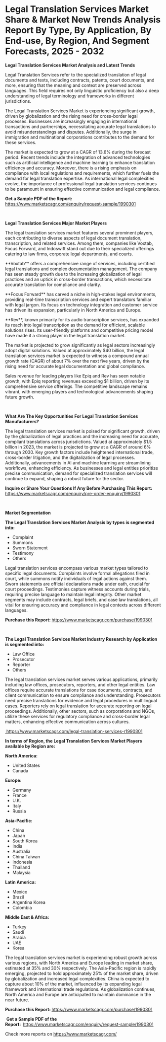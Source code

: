 <p><h1>Legal Translation Services Market Share & Market New Trends Analysis Report By Type, By Application, By End-use, By Region, And Segment Forecasts, 2025 - 2032</h1></p><p><strong>Legal Translation Services Market Analysis and Latest Trends</strong></p>
<p><p>Legal Translation Services refer to the specialized translation of legal documents and texts, including contracts, patents, court documents, and more, ensuring that the meaning and context are preserved across languages. This field requires not only linguistic proficiency but also a deep understanding of legal terminology and frameworks in different jurisdictions.</p><p>The Legal Translation Services Market is experiencing significant growth, driven by globalization and the rising need for cross-border legal processes. Businesses are increasingly engaging in international transactions and partnerships, necessitating accurate legal translations to avoid misunderstandings and disputes. Additionally, the surge in immigration and multinational corporations contributes to the demand for these services.</p><p>The market is expected to grow at a CAGR of 13.6% during the forecast period. Recent trends include the integration of advanced technologies such as artificial intelligence and machine learning to enhance translation efficiency and accuracy. Moreover, there is a rising emphasis on compliance with local regulations and requirements, which further fuels the demand for legal translation expertise. As international legal complexities evolve, the importance of professional legal translation services continues to be paramount in ensuring effective communication and legal compliance.</p></p>
<p><strong>Get a Sample PDF of the Report:&nbsp;</strong> <a href="https://www.marketscagr.com/enquiry/request-sample/1990301?utm_campaign=2462&utm_medium=2&utm_source=Github&utm_content=ia&utm_term=10032025&utm_id=legal-translation-services">https://www.marketscagr.com/enquiry/request-sample/1990301</a></p>
<p>&nbsp;</p>
<p><strong>Legal Translation Services Major Market Players</strong></p>
<p><p>The legal translation services market features several prominent players, each contributing to diverse aspects of legal document translation, transcription, and related services. Among them, companies like Voxtab, Focus Forward, and Indoswift stand out due to their specialized offerings catering to law firms, corporate legal departments, and courts.</p><p>**Voxtab** offers a comprehensive range of services, including certified legal translations and complex documentation management. The company has seen steady growth due to the increasing globalization of legal practices and an uptick in cross-border transactions, which necessitate accurate translation for compliance and clarity.</p><p>**Focus Forward** has carved a niche in high-stakes legal environments, providing real-time transcription services and expert translators familiar with legal jargon. Its focus on technology integration and customer service has driven its expansion, particularly in North America and Europe.</p><p>**Rev**, known primarily for its audio transcription services, has expanded its reach into legal transcription as the demand for efficient, scalable solutions rises. Its user-friendly platforms and competitive pricing model have made it a strong player in the legal translation market.</p><p>The market is projected to grow significantly as legal sectors increasingly adopt digital solutions. Valued at approximately $40 billion, the legal translation services market is expected to witness a compound annual growth rate (CAGR) of about 7% over the next five years, driven by the rising need for accurate legal documentation and global compliance.</p><p>Sales revenue for leading players like Epiq and Rev has seen notable growth, with Epiq reporting revenues exceeding $1 billion, driven by its comprehensive service offerings. The competitive landscape remains vibrant, with emerging players and technological advancements shaping future growth.</p></p>
<p>&nbsp;</p>
<p><strong>What Are The Key Opportunities For Legal Translation Services Manufacturers?</strong></p>
<p><p>The legal translation services market is poised for significant growth, driven by the globalization of legal practices and the increasing need for accurate, compliant translations across jurisdictions. Valued at approximately $1.5 billion in 2023, the market is projected to grow at a CAGR of around 6% through 2030. Key growth factors include heightened international trade, cross-border litigation, and the digitalization of legal processes. Additionally, advancements in AI and machine learning are streamlining workflows, enhancing efficiency. As businesses and legal entities prioritize precise communication, demand for specialized translation services will continue to expand, shaping a robust future for the sector.</p></p>
<p><strong>Inquire or Share Your Questions If Any Before Purchasing This Report:</strong> <a href="https://www.marketscagr.com/enquiry/pre-order-enquiry/1990301?utm_campaign=2462&utm_medium=2&utm_source=Github&utm_content=ia&utm_term=10032025&utm_id=legal-translation-services">https://www.marketscagr.com/enquiry/pre-order-enquiry/1990301</a></p>
<p>&nbsp;</p>
<p><strong>Market Segmentation</strong></p>
<p><strong>The Legal Translation Services Market Analysis by types is segmented into:</strong></p>
<p><ul><li>Complaint</li><li>Summons</li><li>Sworn Statement</li><li>Testimony</li><li>Others</li></ul></p>
<p><p>Legal translation services encompass various market types tailored to specific legal documents. Complaints involve formal allegations filed in court, while summons notify individuals of legal actions against them. Sworn statements are official declarations made under oath, crucial for court proceedings. Testimonies capture witness accounts during trials, requiring precise language to maintain legal integrity. Other market segments may include contracts, legal briefs, and case law translations, all vital for ensuring accuracy and compliance in legal contexts across different languages.</p></p>
<p><strong>Purchase this Report:&nbsp;</strong><a href="https://www.marketscagr.com/purchase/1990301?utm_campaign=2462&utm_medium=2&utm_source=Github&utm_content=ia&utm_term=10032025&utm_id=legal-translation-services">https://www.marketscagr.com/purchase/1990301</a></p>
<p>&nbsp;</p>
<p><strong>The Legal Translation Services Market Industry Research by Application is segmented into:</strong></p>
<p><ul><li>Law Office</li><li>Prosecutor</li><li>Reporter</li><li>Others</li></ul></p>
<p><p>The legal translation services market serves various applications, primarily including law offices, prosecutors, reporters, and other legal entities. Law offices require accurate translations for case documents, contracts, and client communication to ensure compliance and understanding. Prosecutors need precise translations for evidence and legal procedures in multilingual cases. Reporters rely on legal translation for accurate reporting on legal proceedings. Additionally, other sectors, such as corporations and NGOs, utilize these services for regulatory compliance and cross-border legal matters, enhancing effective communication across cultures.</p></p>
<p><a href="https://www.marketscagr.com/legal-translation-services-r1990301?utm_campaign=2462&utm_medium=2&utm_source=Github&utm_content=ia&utm_term=10032025&utm_id=legal-translation-services">&nbsp;https://www.marketscagr.com/legal-translation-services-r1990301</a></p>
<p><strong>In terms of Region, the Legal Translation Services Market Players available by Region are:</strong></p>
<p>
    <p> <strong> North America: </strong>
        <ul>
            <li>United States</li>
            <li>Canada</li>
        </ul>
        </p> 
    <p> <strong> Europe: </strong>
        <ul>
            <li>Germany</li>
            <li>France</li>
            <li>U.K.</li>
            <li>Italy</li>
            <li>Russia</li>
        </ul>
        </p> 
    <p> <strong> Asia-Pacific: </strong>
        <ul>
            <li>China</li>
            <li>Japan</li>
            <li>South Korea</li>
            <li>India</li>
            <li>Australia</li>
            <li>China Taiwan</li>
            <li>Indonesia</li>
            <li>Thailand</li>
            <li>Malaysia</li>
        </ul>
        </p> 
    <p> <strong> Latin America: </strong>
        <ul>
            <li>Mexico</li>
            <li>Brazil</li>
            <li>Argentina Korea</li>
            <li>Colombia</li>
        </ul>
        </p> 
    <p> <strong> Middle East & Africa: </strong>
        <ul>
            <li>Turkey</li>
            <li>Saudi</li>
            <li>Arabia</li>
            <li>UAE</li>
            <li>Korea</li>
        </ul>
    </p>
    </p>
<p><p>The legal translation services market is experiencing robust growth across various regions, with North America and Europe leading in market share, estimated at 35% and 30% respectively. The Asia-Pacific region is rapidly emerging, projected to hold approximately 25% of the market share, driven by globalization and increased legal complexities. China is expected to capture about 10% of the market, influenced by its expanding legal framework and international trade regulations. As globalization continues, North America and Europe are anticipated to maintain dominance in the near future.</p></p>
<p><strong>Purchase this Report: </strong><a href="https://www.marketscagr.com/purchase/1990301?utm_campaign=2462&utm_medium=2&utm_source=Github&utm_content=ia&utm_term=10032025&utm_id=legal-translation-services">https://www.marketscagr.com/purchase/1990301</a></p>
<p>&nbsp;<strong>Get a Sample PDF of the Report:&nbsp;&nbsp;</strong><a href="https://www.marketscagr.com/enquiry/request-sample/1990301?utm_campaign=2462&utm_medium=2&utm_source=Github&utm_content=ia&utm_term=10032025&utm_id=legal-translation-services">https://www.marketscagr.com/enquiry/request-sample/1990301</a></p>
<p><strong></strong></p>
<p>Check more reports on <a href="https://www.marketscagr.com/?utm_campaign=2462&utm_medium=2&utm_source=Github&utm_content=ia&utm_term=10032025&utm_id=legal-translation-services">https://www.marketscagr.com/</a></p>